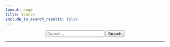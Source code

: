 ```yaml
---
layout: page
title: Search
include_in_search_results: false
---
```


<script src="{{ "/assets/scripts/lunr.js" | relative_url }}"></script>

<form style="text-align: center" id="form-search" class="form-search" action="" method="get">
  <input type="search" class="input-medium search-query" id="search-box" placeholder="Search..." name="q">
  <input type="submit" class="btn" value="Search">
</form>

---

<div id="search-results"></div>


<script>
function getQueryParam(variable) {
	var query = window.location.search.substring(1);
	var vars = query.split('&');

	for (var i = 0; i < vars.length; i++) {
		var pair = vars[i].split('=');

		if (pair[0] === variable) {
			return decodeURIComponent(pair[1].replace(/\+/g, '%20'));
		}
	}
	return '';
}
function setQueryParam(key, value, replace_state) {
	if (typeof(URLSearchParams) != "undefined" && history.pushState) {
		var params = new URLSearchParams(window.location.search);
		params.set(key, value);
		var newUrl = window.location.protocol + "//" + window.location.host + window.location.pathname + '?' + params.toString();
		var state_obj = {
			path: newUrl
		};
		if (replace_state)
			window.history.replaceState(state_obj, '', newUrl);
		else
			window.history.pushState(state_obj, '', newUrl);
	}
}

var pages = [
{% for page in site.pages %}
	{% if page.include_in_search_results and page.title %}
		{% capture parent_url %}/pages/{{ page.parent }}{% endcapture %}
		{% capture grandparent_url %}/pages/{{ page.grandparent }}{% endcapture %}
		{% assign parent_title = "" %}
		{% assign grandparent_title = "" %}
		{% for it_page in site.pages %}
			{% if it_page.url == parent_url %}
				{% assign parent_title = it_page.short_title | default: it_page.title %}
			{% endif %}
			{% if it_page.url == grandparent_url %}
				{% assign grandparent_title = it_page.short_title | default: it_page.title %}
			{% endif %}
		{% endfor %}
		{% if grandparent_title != "" %}
			{% capture parent_title %}{{ grandparent_title }} / {{ parent_title }}{% endcapture %}
		{% endif %}

		{
		"type": "page",
		"title": "{{ page.title }}",
		"url": '<a href="{{ page.url }}.html">', {% comment %} Url is placed within an <a href> tag so that the offline documentation generator can understand the link and rewrite it when necessary. {% endcomment %}
		"parent_title": "{{ parent_title }}",
		"content": "{{ page.content | markdownify | strip_html | replace: '"', " " | replace: "\", " " | normalize_whitespace }}"
		},
	{% endif %}
{% endfor %}
{% include elements_and_properties.index %}
];

var idx = lunr(function () {
	this.ref('id');
	this.field('title', { boost: 10	});
	this.field('content');
	this.metadataWhitelist = ['position'];

	pages.forEach(function (doc, index) {
		doc['id'] = index;
		let type = doc['type'];
		if (type == 'element' || type == 'property' || type == 'pseudo')
		    this.add(doc, { boost: 10 });
		else
		    this.add(doc);
	}, this)
});

function displaySearchResults(has_search_text, results, pages) {
	function mergePositions(positions, new_positions) {
		positions = positions.concat(new_positions);
		positions.sort(function (a, b) {
			return a[0] - b[0];
		});

		for (var i = 0; i < positions.length - 1; i++) {
			var pos = positions[i];
			var pos_next = positions[i + 1];

			if (pos[0] + pos[1] > pos_next[0]) {
				pos[1] = Math.max(pos[1], pos_next[0] + pos_next[1] - pos[0]);

				delete positions[i + 1];
				i--;
			}
		}

		return positions;
	}

	var el_search_results = document.getElementById('search-results');

	function insert(str, index, value) {
		return str.substr(0, index) + value + str.substr(index);
	}

	if (results.length && has_search_text) {
		var results_string = '';
		const max_results = 15;
		const max_elements_and_properties = 8;
		var num_elements_and_properties = 0;

		for (var i = 0; i < results.length && i < max_results + num_elements_and_properties; i++) {
			var item = pages[results[i].ref];

			var title = item.title;
			const summary_length = 200;
			var content = item.content;
			var type = item.type;
			var a_href = '<a href="';
			var url = a_href + '{{ "" | relative_url }}' + item.url.substr(a_href.length);

			if (type != "page") {
				num_elements_and_properties++;
				if (num_elements_and_properties > max_elements_and_properties)
					continue;
			}

			var content_positions = [];
			var title_positions = [];

			for (var query in results[i].matchData.metadata) {
				var match_objects = results[i].matchData.metadata[query];
				if ('content' in match_objects) {
					content_positions = mergePositions(content_positions, match_objects['content'].position);
				}
				if ('title' in match_objects) {
					title_positions = mergePositions(title_positions, match_objects['title'].position);
				}
			}

			function highlightMatches(content, positions, skip_after_index) {
				var cursor = 0;
				var new_content = "";
				for (var j = 0; j < positions.length; j++) {
					var pos = positions[j];
					if (skip_after_index && pos[0] > skip_after_index)
						break;
					new_content += content.slice(cursor, pos[0]) + '<strong>' + content.slice(pos[0], pos[0] + pos[1]) + '</strong>';
					cursor = pos[0] + pos[1];
				};

				new_content += content.slice(cursor);
				return new_content;
			}

			if (content_positions.length) {
				var first_match = content_positions[0][0];
				var summary_begin = Math.max(0, content.lastIndexOf(' ', Math.max(0, first_match - 60)));
				var summary_end = first_match + summary_length;

				var new_content = highlightMatches(content, content_positions, summary_end);

				var i_strong = new_content.indexOf('</strong>', summary_end);
				summary_end = Math.max(new_content.indexOf(' ', summary_end), i_strong < 0 ? -1 : i_strong + '</strong>'.length);
				summary_end = summary_end < 0 ? new_content.length : summary_end;

				content = new_content.slice(summary_begin, summary_end);

			} else {
				content = content.substring(0, Math.max(summary_length, content.indexOf(' ', summary_length)));
			}

			if (title_positions.length) {
				title = highlightMatches(title, title_positions, false);
			}

			if (type == "property") {
				results_string += '<h4 title="RCSS property"><span class="fas">&#xf121;</span>' + url + '‘' + title + '’ property</a></h4>';
			} else if (type == "element") {
				results_string += '<h4 title="RML element"><span class="fas">&#xf0ce;</span>' + url + '&lt;' + title + '&gt; element</a></h4>';
			} else if (type == "pseudo") {
				results_string += '<h4 title="Pseudo selector"><span class="far">&#xf192;</span>' + url + ' ‘:' + title + '’ pseudo selector</a></h4>';
			} else {
				results_string += '<h4>' + url + title + (item.parent_title ? ' (' + item.parent_title + ')' : '') + '</a></h4>';
				results_string += '<p>' + content + '...</p>';
			}
		}

		results_string += '<p style="text-align: right"><em>Showing ' + Math.min(results.length, max_results + num_elements_and_properties) + ' of ' + results.length + ' ' + (results.length == 1 ? 'result' : 'results') + '.</em></p>';

		el_search_results.innerHTML = results_string;
	} else if (has_search_text) {
		el_search_results.innerHTML = '<p><em>No results found.</em></p>';
	} else {
		el_search_results.innerHTML = '<p><em>Please enter a search term above.</em></p>';
	}
}

var el_search_box = document.getElementById('search-box');

function doSearch() {
	var search_term = el_search_box.value;
	var results = idx.search(search_term);
	displaySearchResults(Boolean(search_term), results, pages);
}

document.getElementById('form-search').addEventListener("submit", function (e) {
	e.preventDefault();
	doSearch();
	setQueryParam('q', el_search_box.value, false);
});

document.getElementById('search-box').addEventListener("input", function (e) {
	doSearch();
	setQueryParam('q', el_search_box.value, true)
});

window.addEventListener("popstate", function (e) {
	var search_term = getQueryParam('q');
	el_search_box.value = search_term;
	doSearch();
});

el_search_box.value = getQueryParam('q');
doSearch();
</script>
